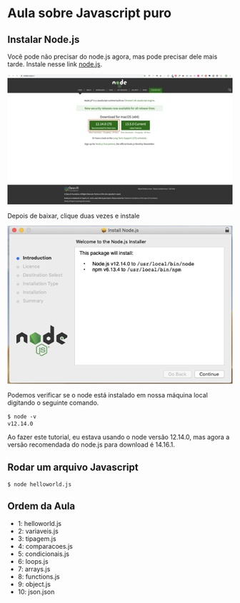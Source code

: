 # Aula sobre Javascript puro

## Instalar Node.js


Você pode não precisar do node.js agora, mas pode precisar dele mais tarde. Instale nesse link [node.js](https://nodejs.org/pt-br/).

![Node download](images/download_node.png)

Depois de baixar, clique duas vezes e instale

![Install node](images/install_node.png)


Podemos verificar se o node está instalado em nossa máquina local digitando o seguinte comando.

```
$ node -v
v12.14.0
```

Ao fazer este tutorial, eu estava usando o node versão 12.14.0, mas agora a versão recomendada do node.js para download é 14.16.1.

## Rodar um arquivo Javascript

```
$ node helloworld.js
```

## Ordem da Aula

- 1: helloworld.js
- 2: variaveis.js
- 3: tipagem.js
- 4: comparacoes.js
- 5: condicionais.js
- 6: loops.js
- 7: arrays.js
- 8: functions.js
- 9: object.js
- 10: json.json
